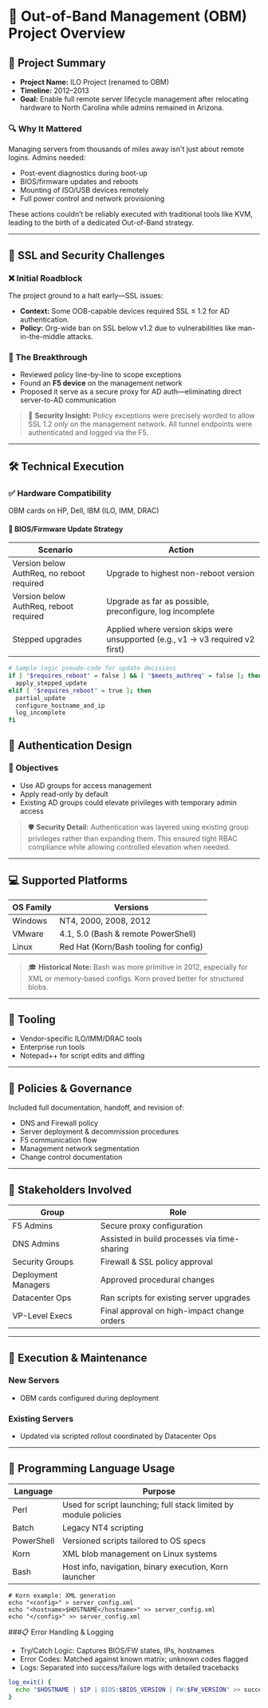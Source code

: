# 🚀 Out-of-Band Management (OBM) Project Overview

## 📌 Project Summary
- **Project Name:** ILO Project (renamed to OBM)
- **Timeline:** 2012–2013
- **Goal:** Enable full remote server lifecycle management after relocating hardware to North Carolina while admins remained in Arizona.

### 🔍 Why It Mattered
Managing servers from thousands of miles away isn't just about remote logins. Admins needed:
- Post-event diagnostics during boot-up
- BIOS/firmware updates and reboots
- Mounting of ISO/USB devices remotely
- Full power control and network provisioning

These actions couldn’t be reliably executed with traditional tools like KVM, leading to the birth of a dedicated Out-of-Band strategy.

---

## 🔐 SSL and Security Challenges

### ❌ Initial Roadblock
The project ground to a halt early—SSL issues:
- **Context:** Some OOB-capable devices required SSL ≤ 1.2 for AD authentication.
- **Policy:** Org-wide ban on SSL below v1.2 due to vulnerabilities like man-in-the-middle attacks.

### 🧠 The Breakthrough
- Reviewed policy line-by-line to scope exceptions
- Found an **F5 device** on the management network
- Proposed it serve as a secure proxy for AD auth—eliminating direct server-to-AD communication

> 📎 **Security Insight:**
> Policy exceptions were precisely worded to allow SSL 1.2 *only* on the management network. All tunnel endpoints were authenticated and logged via the F5.

---

## 🛠️ Technical Execution

### ✅ Hardware Compatibility
OBM cards on HP, Dell, IBM (ILO, IMM, DRAC)

#### 🔁 BIOS/Firmware Update Strategy
| Scenario | Action |
|---------|--------|
| Version below AuthReq, no reboot required | Upgrade to highest non-reboot version |
| Version below AuthReq, reboot required | Upgrade as far as possible, preconfigure, log incomplete |
| Stepped upgrades | Applied where version skips were unsupported (e.g., v1 → v3 required v2 first) |

```bash
# Sample logic pseudo-code for update decisions
if [ "$requires_reboot" = false ] && [ "$meets_authreq" = false ]; then
  apply_stepped_update
elif [ "$requires_reboot" = true ]; then
  partial_update
  configure_hostname_and_ip
  log_incomplete
fi
```
## 🔐 Authentication Design

### 🎯 Objectives
- Use AD groups for access management
- Apply read-only by default
- Existing AD groups could elevate privileges with temporary admin access

> 🛡️ **Security Detail:** Authentication was layered using existing group privileges rather than expanding them. This ensured tight RBAC compliance while allowing controlled elevation when needed.

---

## 💻 Supported Platforms

| OS Family | Versions                              |
|-----------|----------------------------------------|
| Windows   | NT4, 2000, 2008, 2012                  |
| VMware    | 4.1, 5.0 (Bash & remote PowerShell)    |
| Linux     | Red Hat (Korn/Bash tooling for config) |

> 🎓 **Historical Note:** Bash was more primitive in 2012, especially for XML or memory-based configs. Korn proved better for structured blobs.

---

## 🧰 Tooling
- Vendor-specific ILO/IMM/DRAC tools
- Enterprise run tools
- Notepad++ for script edits and diffing

---

## 📝 Policies & Governance

Included full documentation, handoff, and revision of:
- DNS and Firewall policy
- Server deployment & decommission procedures
- F5 communication flow
- Management network segmentation
- Change control documentation

---

## 👥 Stakeholders Involved

| Group            | Role                                          |
|------------------|-----------------------------------------------|
| F5 Admins        | Secure proxy configuration                    |
| DNS Admins       | Assisted in build processes via time-sharing  |
| Security Groups  | Firewall & SSL policy approval                |
| Deployment Managers | Approved procedural changes                |
| Datacenter Ops   | Ran scripts for existing server upgrades      |
| VP-Level Execs   | Final approval on high-impact change orders   |

---

## 🔁 Execution & Maintenance

### New Servers
- OBM cards configured during deployment

### Existing Servers
- Updated via scripted rollout coordinated by Datacenter Ops

---

## 🧠 Programming Language Usage

| Language    | Purpose                                                          |
|-------------|------------------------------------------------------------------|
| Perl        | Used for script launching; full stack limited by module policies |
| Batch       | Legacy NT4 scripting                                             |
| PowerShell  | Versioned scripts tailored to OS specs                           |
| Korn        | XML blob management on Linux systems                             |
| Bash        | Host info, navigation, binary execution, Korn launcher           |

```Ksh
# Korn example: XML generation
echo "<config>" > server_config.xml
echo "<hostname>$HOSTNAME</hostname>" >> server_config.xml
echo "</config>" >> server_config.xml

```

###📋 Error Handling & Logging
- Try/Catch Logic: Captures BIOS/FW states, IPs, hostnames
- Error Codes: Matched against known matrix; unknown codes flagged
- Logs: Separated into success/failure logs with detailed tracebacks


```bash # Bash snippet for exit logging
log_exit() {
  echo "$HOSTNAME | $IP | BIOS:$BIOS_VERSION | FW:$FW_VERSION" >> success.log
}
```














